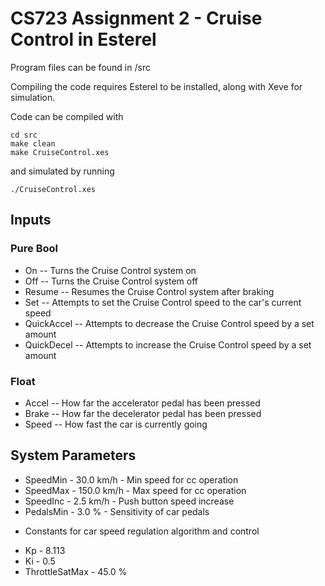 # CS723 Assignment 2 - Cruise Control in Esterel

Program files can be found in /src

Compiling the code requires Esterel to be installed, along with Xeve for simulation.

Code can be compiled with 

```
cd src
make clean
make CruiseControl.xes
```
and simulated by running
```
./CruiseControl.xes
```

## Inputs
### Pure Bool
 - On -- Turns the Cruise Control system on
 - Off -- Turns the Cruise Control system off
 - Resume -- Resumes the Cruise Control system after braking
 - Set -- Attempts to set the Cruise Control speed to the car's current speed
 - QuickAccel -- Attempts to decrease the Cruise Control speed by a set amount
 - QuickDecel -- Attempts to increase the Cruise Control speed by a set amount
### Float
 - Accel -- How far the accelerator pedal has been pressed
 - Brake -- How far the decelerator pedal has been pressed
 - Speed -- How fast the car is currently going
## System Parameters
 - SpeedMin - 30.0 km/h - Min speed for cc operation
 -  SpeedMax - 150.0 km/h - Max speed for cc operation
 -  SpeedInc - 2.5 km/h - Push button speed increase
 -  PedalsMin - 3.0 % - Sensitivity of car pedals
 * Constants for car speed regulation algorithm and control
 -  Kp - 8.113
 -  Ki - 0.5
 -  ThrottleSatMax - 45.0 %

